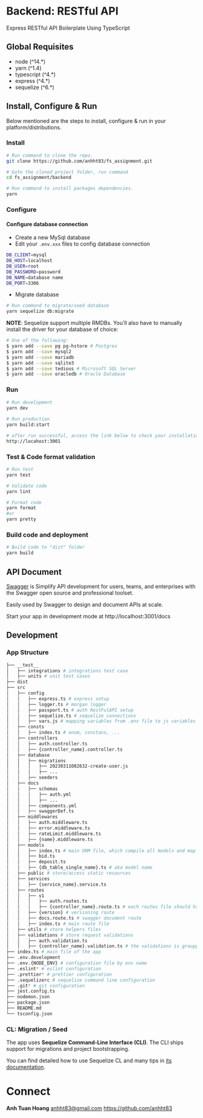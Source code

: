 # Backend: RESTful API

Express RESTful API Boilerplate Using TypeScript

## Global Requisites
* node (^14.*)
* yarn (^1.4)
* typescript (^4.*)
* express (^4.*)
* sequelize (^6.*)

## Install, Configure & Run
Below mentioned are the steps to install, configure & run in your platform/distributions.

### Install
```bash
# Run command to clone the repo.
git clone https://github.com/anhht83/fs_assignment.git

# Goto the cloned project folder, run command
cd fs_assignment/backend

# Run command to install packages dependencies.
yarn
```

### Configure 
#### Configure database connection
- Create a new MySql database
- Edit your `.env.xxx` files to config database connection
```bash
DB_CLIENT=mysql
DB_HOST=localhost
DB_USER=root
DB_PASSWORD=password 
DB_NAME=database name
DB_PORT=3306 
```
- Migrate database
```bash
# Run command to migrate/seed database
yarn sequelize db:migrate
```
**NOTE**: Sequelize support multiple RMDBs. You'll also have to manually install the driver for your database of choice:
```bash
# One of the following:
$ yarn add --save pg pg-hstore # Postgres
$ yarn add --save mysql2
$ yarn add --save mariadb
$ yarn add --save sqlite3
$ yarn add --save tedious # Microsoft SQL Server
$ yarn add --save oracledb # Oracle Database
```

### Run
```bash
# Run development
yarn dev
 
# Run production
yarn build:start

# after run successful, access the link below to check your installation
http://locahost:3001
```
### Test & Code format validation
```bash
# Run test
yarn test

# Validate code
yarn lint

# Format code
yarn format
#or
yarn pretty
```

### Build code and deployment
```bash
# Build code to "dist" folder
yarn build
```

## API Document
[Swagger](https://swagger.io/) is Simplify API development for users, teams, and enterprises with the Swagger open source and professional toolset.

Easily used by Swagger to design and document APIs at scale.

Start your app in development mode at http://localhost:3001/docs

## Development

### App Structure
```bash
├── __test__
│   ├── integrations # integrations test case
│   ├── units # unit test cases
├── dist
├── src
│   ├── config
│   │   ├── express.ts # express setup
│   │   ├── logger.ts # morgan logger
│   │   ├── passport.ts # auth RestFulAPI setup
│   │   ├── sequelize.ts # sequelize connections
│   │   ├── vars.js # mapping variables from .env file to js variables
│   ├── consts
│   │   ├── index.ts # enum, constans, ...
│   ├── controllers
│   │   ├── auth.controller.ts
│   │   ├── {controller_name}.controller.ts
│   ├── database 
│   │   ├── migrations
│   │   │   ├── 20230311082632-create-user.js
│   │   │   ├── ...
│   │   ├── seeders
│   ├── docs
│   │   ├── schemas
│   │   │   ├── auth.yml
│   │   │   ├── ...
│   │   ├── components.yml
│   │   ├── swaggerDef.ts
│   ├── middlewares
│   │   ├── auth.middleware.ts
│   │   ├── error.middleware.ts
│   │   ├── rateLimit.middleware.ts
│   │   ├── {name}.middleware.ts
│   ├── models
│   │   ├── index.ts # main ORM file, which compile all models and map sequelize connection to the models
│   │   ├── bid.ts
│   │   ├── deposit.ts
│   │   ├── {db_table_single_name}.ts # aka model name
│   ├── public # store/access static resources
│   ├── services
│   │   ├── {service_name}.service.ts
│   ├── routes
│   │   ├── v1
│   │   │   ├── auth.routes.ts
│   │   │   ├── {controller_name}.route.ts # each routes file should handle method of a controller
│   │   ├── {version} # versioning route
│   │   ├── docs.route.ts # swagger document route
│   │   ├── index.ts # main route file
│   ├── utils # store helpers files
│   ├── validations # store request validations
│   │   ├── auth.validation.ts
│   │   ├── {controller_name}.validation.ts # the validations is groupped by controller
├── index.ts # main file of the app
├── .env.development
├── .env.{NODE_ENV} # configuration file by env name
├── .eslint* # eslint configuration
├── .prettier* # prettier configuration
├── .sequelizerc # sequelize command line configuration
├── .git* # git configuration
├── jest.config.ts
├── nodemon.json
├── package.json
├── README.md
└── tsconfig.json
```

### CL: Migration / Seed
The app uses **Sequelize Command-Line Interface (CLI)**. The CLI ships support for migrations and project bootstrapping. 

You can find detailed how to use Sequelize CL and many tips in [its documentation](https://sequelize.org/docs/v6/other-topics/migrations/).

# Connect

**Anh Tuan Hoang** <anhht83@gmail.com>  https://github.com/anhht83
